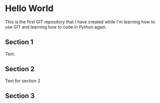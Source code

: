 # Hello World

This is the first GIT repository that I have created while I'm learning how to use GIT and learning how to code in Python again.

## Section 1

Text.

## Section 2

Text for section 2

## Section 3